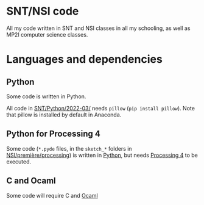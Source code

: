 # SNT/NSI code
 All my code written in SNT and NSI classes in all my schooling, as well as MP2I computer science classes.

# Languages and dependencies
## Python
Some code is written in Python.

All code in [SNT/Python/2022-03/](SNT/Python/2022-03/) needs `pillow` (`pip install pillow`). Note that pillow is installed by default in Anaconda.

## Python for Processing 4
Some code (`*.pyde` files, in the `sketch_*` folders in [NSI/première/processing](NSI/première/processing)) is written in [Python](https://py.processing.org), but needs [Processing 4](https://processing.org) to be executed.

## C and Ocaml
Some code will require C and [Ocaml](https://ocaml.org/)
